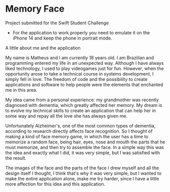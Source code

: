 # Memory Face
Project submitted for the Swift Student Challenge
 - For the application to work properly you need to emulate it on the iPhone 14 and keep the phone in portrait mode.

A little about me and the application

My name is Matheus and I am currently 18 years old. I am Brazilian and programming entered my life in an unexpected way. Although I have always liked technology, I used to play videogames just for fun. However, when the opportunity arose to take a technical course in systems development, I simply fell in love.
The freedom of code and the possibility to create applications and software to help people were the elements that enchanted me in this area.

My idea came from a personal experience: my grandmother was recently diagnosed with dementia, which greatly affected her memory. My dream is to evolve my technical skills to create an application that can help her in some way and repay all the love she has always given me.

Unfortunately Alzheimer's, one of the most common types of dementia, according to research directly affects face recognition.
So I thought of making a kind of face memory game, in which the user has a time to memorize a random face, being hair, eyes, nose and mouth the parts that he must memorize, and then try to assemble the face.
In a simple way this was the idea and exactly what I did, it was very simple, but I was satisfied with the result.

The images of the face and the parts of the face I drew myself and all the design itself I thought, I think that's why it was very simple, but I wanted to make the entire application alone, make me try harder, since I have a little more affection for this idea and this application.


